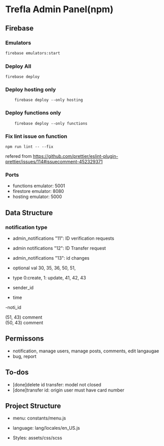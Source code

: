 # Trefla Admin Panel(npm)


## Firebase

### Emulators
```bash
firebase emulators:start
```

### Deploy All
```node
firebase deploy 
```

### Deploy hosting only
```node
    firebase deploy --only hosting
```

### Deploy functions only
```node
    firebase deploy --only functions
```

### Fix lint issue on function

```node
npm run lint -- --fix
```
refered from
    https://github.com/prettier/eslint-plugin-prettier/issues/114#issuecomment-452329371

### Ports

- functions emulator: 5001
- firestore emulator: 8080
- hosting emulator: 5000


## Data Structure

### notification type

 - admin_notifications "11": ID verification requests
 - admin notifications "12": ID Transfer request
 - admin_notifications "13": id changes


 - optional val
    30, 35, 36, 50, 51, 
 - type
    0:create, 1: update, 41, 42, 43
 - sender_id

 - time

 -noti_id

(51, 43) comment <br/>
(50, 43) comment


## Permissons

- notification, manage users, manage posts, comments, edit langaugae
- bug, report


## To-dos

- [done]delete id transfer: model not closed
- [done]transfer id: origin user must have card number
 
## Project Structure

- menu: constants/menu.js

- language: lang/locales/en_US.js

- Styles: assets/css/scss

